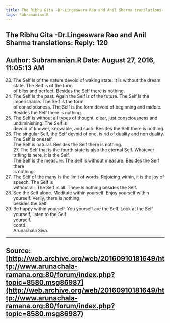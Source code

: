 ```yaml
--- 
title: The Ribhu Gita -Dr-Lingeswara Rao and Anil Sharma translations- Reply- 120   
tags: Subramanian.R  
---  
```

##  The Ribhu Gita -Dr.Lingeswara Rao and Anil Sharma translations: Reply: 120  
Author: Subramanian.R       Date: August 27, 2016, 11:05:13 AM  
---  
23. The Self is of the nature devoid of waking state. It is without the dream state. The Self is of the form   
of bliss and perfect. Besides the Self there is nothing.   
24. The Self is the past. Again the Self is of the future. The Self is the imperishable. The Self is the form   
of consciousness. The Self is the form devoid of beginning and middle.  
Besides the Self there is nothing.   
25. The Self is without all types of thought, clear, just consciousness and undiminishing. The Self is   
devoid of knower, knowable, and such. Besides the Self there is nothing.   
26. The singular Self, the Self devoid of one, is rid of duality and non duality. The Self is oneself.   
The Self is natural. Besides the Self there is nothing.   
27\. The Self that is the fourth state is also the eternal Self. Whatever  
trifling is here, it is the Self.   
The Self is the measure. The Self is without measure. Besides the Self there  
is nothing.   
28. The Self of the many is the limit of words. Rejoicing within, it is the joy of speech. The Self is   
without all. The Self is all. There is nothing besides the Self.   
29. See the Self alone. Meditate within yourself. Enjoy yourself within yourself. Verily, there is nothing   
besides the Self.   
30. Be happy within yourself. You yourself are the Self. Look at the Self yourself, listen to the Self   
yourself.   
contd.,   
Arunachala Siva.
 ---  
Source:[http://web.archive.org/web/20160910181649/http://www.arunachala-ramana.org:80/forum/index.php?topic=8580.msg86987](http://web.archive.org/web/20160910181649/http://www.arunachala-ramana.org:80/forum/index.php?topic=8580.msg86987)   
---  

